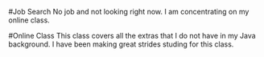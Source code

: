 #Job Search
No job and not looking right now. I am concentrating on my online class.

#Online Class
This class covers all the extras that I do not have in my Java background.
I have been making great strides studing for this class. 
